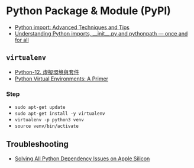 # Python Package & Module (PyPl)

- [Python import: Advanced Techniques and Tips](https://realpython.com/python-import/#modules)
- [Understanding Python imports, \_\_init\_\_.py and pythonpath — once and for all](https://towardsdatascience.com/understanding-python-imports-init-py-and-pythonpath-once-and-for-all-4c5249ab6355)

## `virtualenv`

- [Python-12. 虛擬環境與套件](https://docs.python.org/zh-tw/3/tutorial/venv.html)
- [Python Virtual Environments: A Primer](https://realpython.com/python-virtual-environments-a-primer/#how-can-you-work-with-a-python-virtual-environment)

### Step

- `sudo apt-get update`
- `sudo apt-get install -y virtualenv`
- `virtualenv -p python3 venv`
- `source venv/bin/activate`


## Troubleshooting

- [Solving All Python Dependency Issues on Apple Silicon](https://towardsdatascience.com/solving-all-python-dependency-issues-on-apple-silicon-29a2171d1d7c)
